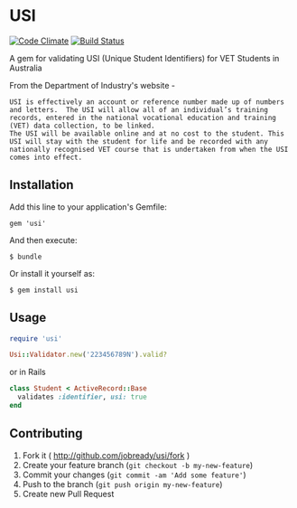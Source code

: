 # USI

[![Code Climate](https://codeclimate.com/github/jobready/usi.png)](https://codeclimate.com/github/jobready/usi)
[![Build Status](https://travis-ci.org/jobready/usi.svg)](https://travis-ci.org/jobready/usi)

A gem for validating USI (Unique Student Identifiers) for VET Students in Australia

From the Department of Industry's website -

    USI is effectively an account or reference number made up of numbers and letters.  The USI will allow all of an individual’s training records, entered in the national vocational education and training (VET) data collection, to be linked. 
    The USI will be available online and at no cost to the student. This USI will stay with the student for life and be recorded with any nationally recognised VET course that is undertaken from when the USI comes into effect.


## Installation

Add this line to your application's Gemfile:

    gem 'usi'

And then execute:

    $ bundle

Or install it yourself as:

    $ gem install usi

## Usage

```ruby
require 'usi'

Usi::Validator.new('223456789N').valid?

```

or in Rails

```ruby
class Student < ActiveRecord::Base
  validates :identifier, usi: true
end
```

## Contributing

1. Fork it ( http://github.com/jobready/usi/fork )
2. Create your feature branch (`git checkout -b my-new-feature`)
3. Commit your changes (`git commit -am 'Add some feature'`)
4. Push to the branch (`git push origin my-new-feature`)
5. Create new Pull Request

